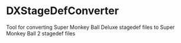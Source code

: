 # DXStageDefConverter
 Tool for converting Super Monkey Ball Deluxe stagedef files to Super Monkey Ball 2 stagedef files
